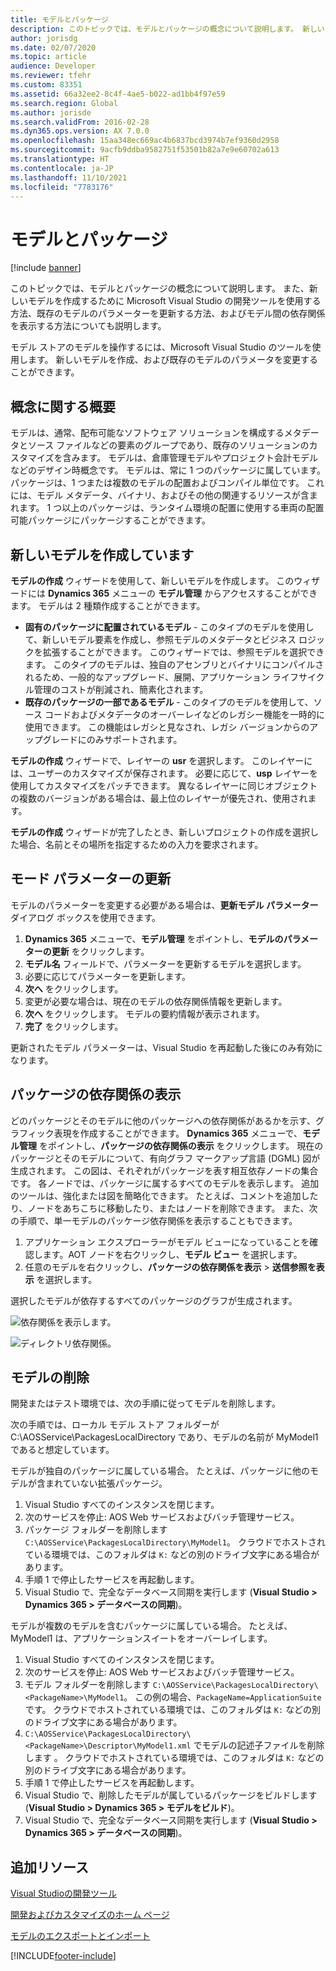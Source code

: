 ```yaml
---
title: モデルとパッケージ
description: このトピックでは、モデルとパッケージの概念について説明します。 新しいモデルの作成方法、パラメーターの更新方法、およびモデル間の依存関係を視覚化する方法について説明します。
author: jorisdg
ms.date: 02/07/2020
ms.topic: article
audience: Developer
ms.reviewer: tfehr
ms.custom: 83351
ms.assetid: 66a32ee2-8c4f-4ae5-b022-ad1bb4f97e59
ms.search.region: Global
ms.author: jorisde
ms.search.validFrom: 2016-02-28
ms.dyn365.ops.version: AX 7.0.0
ms.openlocfilehash: 15aa348ec669ac4b6837bcd3974b7ef9360d2958
ms.sourcegitcommit: 9acfb9ddba9582751f53501b82a7e9e60702a613
ms.translationtype: HT
ms.contentlocale: ja-JP
ms.lasthandoff: 11/10/2021
ms.locfileid: "7783176"
---
```

# <a name="models-and-packages"></a>モデルとパッケージ

[!include [banner](../includes/banner.md)]

このトピックでは、モデルとパッケージの概念について説明します。 また、新しいモデルを作成するために Microsoft Visual Studio の開発ツールを使用する方法、既存のモデルのパラメーターを更新する方法、およびモデル間の依存関係を表示する方法についても説明します。

モデル ストアのモデルを操作するには、Microsoft Visual Studio のツールを使用します。 新しいモデルを作成、および既存のモデルのパラメータを変更することができます。

## <a name="conceptual-overview"></a>概念に関する概要
モデルは、通常、配布可能なソフトウェア ソリューションを構成するメタデータとソース ファイルなどの要素のグループであり、既存のソリューションのカスタマイズを含みます。 モデルは、倉庫管理モデルやプロジェクト会計モデルなどのデザイン時概念です。 モデルは、常に 1 つのパッケージに属しています。 パッケージは、1 つまたは複数のモデルの配置およびコンパイル単位です。 これには、モデル メタデータ、バイナリ、およびその他の関連するリソースが含まれます。 1 つ以上のパッケージは、ランタイム環境の配置に使用する車両の配置可能パッケージにパッケージすることができます。

## <a name="creating-a-new-model"></a>新しいモデルを作成しています
**モデルの作成** ウィザードを使用して、新しいモデルを作成します。 このウィザードには **Dynamics 365** メニューの **モデル管理** からアクセスすることができます。 モデルは 2 種類作成することができます。

-   **固有のパッケージに配置されているモデル** - このタイプのモデルを使用して、新しいモデル要素を作成し、参照モデルのメタデータとビジネス ロジックを拡張することができます。 このウィザードでは、参照モデルを選択できます。 このタイプのモデルは、独自のアセンブリとバイナリにコンパイルされるため、一般的なアップグレード、展開、アプリケーション ライフサイクル管理のコストが削減され、簡素化されます。
-   **既存のパッケージの一部であるモデル** - このタイプのモデルを使用して、ソース コードおよびメタデータのオーバーレイなどのレガシー機能を一時的に使用できます。 この機能はレガシと見なされ、レガシ バージョンからのアップグレードにのみサポートされます。

**モデルの作成** ウィザードで、レイヤーの **usr** を選択します。 このレイヤーには、ユーザーのカスタマイズが保存されます。 必要に応じて、**usp** レイヤーを使用してカスタマイズをパッチできます。 異なるレイヤーに同じオブジェクトの複数のバージョンがある場合は、最上位のレイヤーが優先され、使用されます。

**モデルの作成** ウィザードが完了したとき、新しいプロジェクトの作成を選択した場合、名前とその場所を指定するための入力を要求されます。

## <a name="updating-model-parameters"></a>モード パラメーターの更新
モデルのパラメーターを変更する必要がある場合は、**更新モデル パラメーター** ダイアログ ボックスを使用できます。

1.  **Dynamics 365** メニューで、**モデル管理** をポイントし、**モデルのパラメーターの更新** をクリックします。
2.  **モデル名** フィールドで、パラメーターを更新するモデルを選択します。
3.  必要に応じてパラメーターを更新します。
4.  **次へ** をクリックします。
5.  変更が必要な場合は、現在のモデルの依存関係情報を更新します。
6.  **次へ** をクリックします。 モデルの要約情報が表示されます。
7.  **完了** をクリックします。

更新されたモデル パラメーターは、Visual Studio を再起動した後にのみ有効になります。

## <a name="viewing-package-dependencies"></a>パッケージの依存関係の表示
どのパッケージとそのモデルに他のパッケージへの依存関係があるかを示す、グラフィック表現を作成することができます。 **Dynamics 365** メニューで、**モデル管理** をポイントし、**パッケージの依存関係の表示** をクリックします。 現在のパッケージとそのモデルについて、有向グラフ マークアップ言語 (DGML) 図が生成されます。 この図は、それぞれがパッケージを表す相互依存ノードの集合です。 各ノードでは、パッケージに属するすべてのモデルを表示します。 追加のツールは、強化または図を簡略化できます。 たとえば、コメントを追加したり、ノードをあちこちに移動したり、またはノードを削除できます。 また、次の手順で、単一モデルのパッケージ依存関係を表示することもできます。

1.  アプリケーション エクスプローラーがモデル ビューになっていることを確認します。AOT ノードを右クリックし、**モデル ビュー** を選択します。
2.  任意のモデルを右クリックし、**パッケージの依存関係を表示** > **送信参照を表示** を選択します。

選択したモデルが依存するすべてのパッケージのグラフが生成されます。 

![依存関係を表示します。](./media/viewdependencies2.png) 

![ディレクトリ依存関係。](./media/directorydependencies.png)

## <a name="deleting-a-model"></a>モデルの削除
開発またはテスト環境では、次の手順に従ってモデルを削除します。

次の手順では、ローカル モデル ストア フォルダーが C:\AOSService\PackagesLocalDirectory であり、モデルの名前が MyModel1 であると想定しています。

モデルが独自のパッケージに属している場合。 たとえば、パッケージに他のモデルが含まれていない拡張パッケージ。

1. Visual Studio すべてのインスタンスを閉じます。
2. 次のサービスを停止: AOS Web サービスおよびバッチ管理サービス。
3. パッケージ フォルダーを削除します `C:\AOSService\PackagesLocalDirectory\MyModel1`。 クラウドでホストされている環境では、このフォルダは `K:` などの別のドライブ文字にある場合があります。
4. 手順 1 で停止したサービスを再起動します。
5. Visual Studio で、完全なデータベース同期を実行します (**Visual Studio > Dynamics 365 > データベースの同期**)。

モデルが複数のモデルを含むパッケージに属している場合。 たとえば、MyModel1 は、アプリケーションスイートをオーバーレイします。

1. Visual Studio すべてのインスタンスを閉じます。
2. 次のサービスを停止: AOS Web サービスおよびバッチ管理サービス。
3. モデル フォルダーを削除します `C:\AOSService\PackagesLocalDirectory\<PackageName>\MyModel1`。 この例の場合、`PackageName=ApplicationSuite` です。 クラウドでホストされている環境では、このフォルダは `K:` などの別のドライブ文字にある場合があります。
4. `C:\AOSService\PackagesLocalDirectory\<PackageName>\Descriptor\MyModel1.xml` でモデルの記述子ファイルを削除します 。 クラウドでホストされている環境では、このフォルダは `K:` などの別のドライブ文字にある場合があります。
5. 手順 1 で停止したサービスを再起動します。
6. Visual Studio で、削除したモデルが属しているパッケージをビルドします (**Visual Studio > Dynamics 365 > モデルをビルド**)。
7. Visual Studio で、完全なデータベース同期を実行します (**Visual Studio > Dynamics 365 > データベースの同期**)。

## <a name="additional-resources"></a>追加リソース

[Visual Studioの開発ツール](development-tools-overview.md)

[開発およびカスタマイズのホーム ページ](developer-home-page.md)

[モデルのエクスポートとインポート](models-export-import.md)


[!INCLUDE[footer-include](../../../includes/footer-banner.md)]
